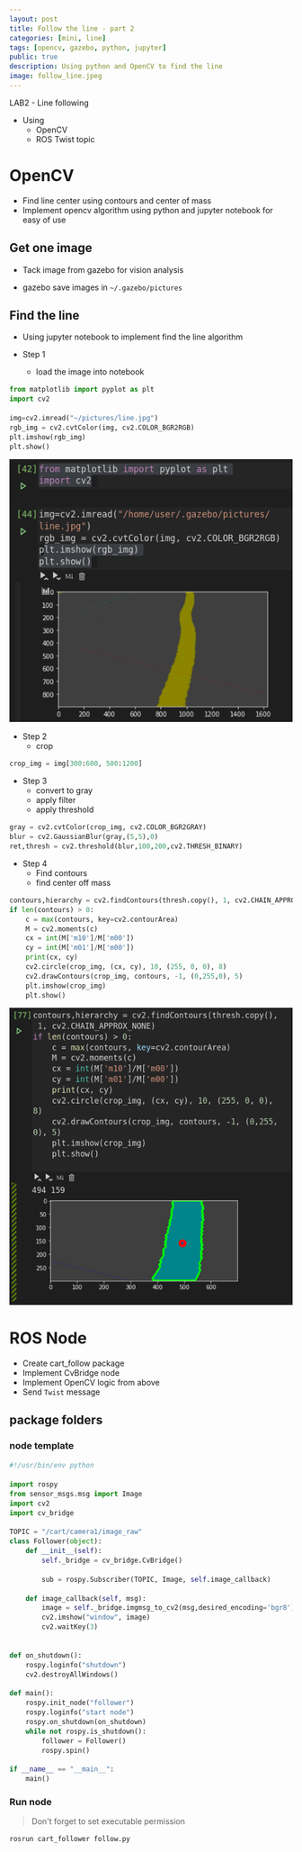 ```yaml
---
layout: post
title: Follow the line - part 2
categories: [mini, line]
tags: [opencv, gazebo, python, jupyter]
public: true
description: Using python and OpenCV to find the line
image: follow_line.jpeg
---
```


LAB2 - Line following
- Using 
  - OpenCV
  - ROS Twist topic

# OpenCV
- Find line center using contours and center of mass
- Implement opencv algorithm using python and jupyter notebook for easy of use

## Get one image
- Tack image from gazebo for vision analysis
  
  
- gazebo save images in `~/.gazebo/pictures`

## Find the line
- Using jupyter notebook to implement find the line algorithm

- Step 1
  - load the image into notebook

```python cell
from matplotlib import pyplot as plt
import cv2

img=cv2.imread("~/pictures/line.jpg")
rgb_img = cv2.cvtColor(img, cv2.COLOR_BGR2RGB)
plt.imshow(rgb_img)
plt.show()
```

![](/images/2019-11-16-19-33-02.png)

- Step 2
  - crop
  
```python
crop_img = img[300:600, 500:1200]
```

- Step 3
  - convert to gray
  - apply filter
  - apply threshold

```python
gray = cv2.cvtColor(crop_img, cv2.COLOR_BGR2GRAY)
blur = cv2.GaussianBlur(gray,(5,5),0)
ret,thresh = cv2.threshold(blur,100,200,cv2.THRESH_BINARY)
```

- Step 4
  - Find contours
  - find center off mass

```python
contours,hierarchy = cv2.findContours(thresh.copy(), 1, cv2.CHAIN_APPROX_NONE)
if len(contours) > 0:
    c = max(contours, key=cv2.contourArea)
    M = cv2.moments(c)
    cx = int(M['m10']/M['m00'])
    cy = int(M['m01']/M['m00'])
    print(cx, cy)
    cv2.circle(crop_img, (cx, cy), 10, (255, 0, 0), 8)
    cv2.drawContours(crop_img, contours, -1, (0,255,0), 5)
    plt.imshow(crop_img)
    plt.show()
```

![](/images/2019-11-16-19-41-57.png)

# ROS Node
- Create cart_follow package
- Implement CvBridge node
- Implement OpenCV logic from above
- Send `Twist` message

## package folders

### node template
```python
#!/usr/bin/env python

import rospy
from sensor_msgs.msg import Image
import cv2
import cv_bridge

TOPIC = "/cart/camera1/image_raw"
class Follower(object):
    def __init__(self):
        self._bridge = cv_bridge.CvBridge()
        
        sub = rospy.Subscriber(TOPIC, Image, self.image_callback)

    def image_callback(self, msg):
        image = self._bridge.imgmsg_to_cv2(msg,desired_encoding='bgr8')
        cv2.imshow("window", image)
        cv2.waitKey(3)


def on_shutdown():
    rospy.loginfo("shutdown")
    cv2.destroyAllWindows()

def main():
    rospy.init_node("follower")
    rospy.loginfo("start node")
    rospy.on_shutdown(on_shutdown)
    while not rospy.is_shutdown():
        follower = Follower()
        rospy.spin()

if __name__ == "__main__":
    main()
```

### Run node
> Don't forget to set executable permission

```bash
rosrun cart_follower follow.py
```